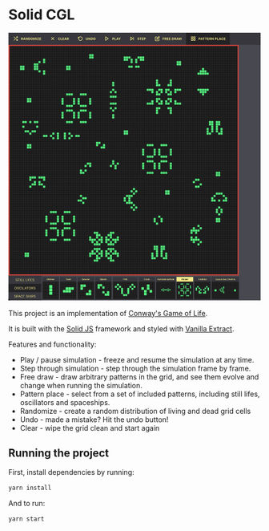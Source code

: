 # Solid CGL

![Dot paths example](screenshots/application_interface.png?raw=true)

This project is an implementation of [Conway's Game of Life](https://en.wikipedia.org/wiki/Conway%27s_Game_of_Life). 

It is built with the [Solid JS](https://www.solidjs.com/) framework and styled with [Vanilla Extract](https://vanilla-extract.style/).

Features and functionality:

- Play / pause simulation - freeze and resume the simulation at any time.
- Step through simulation - step through the simulation frame by frame.
- Free draw - draw arbitrary patterns in the grid, and see them evolve and change when running the simulation.
- Pattern place - select from a set of included patterns, including still lifes, oscillators and spaceships. 
- Randomize - create a random distribution of living and dead grid cells
- Undo - made a mistake? Hit the undo button!
- Clear - wipe the grid clean and start again

## Running the project

First, install dependencies by running:

```bash
yarn install
```

And to run:

```bash
yarn start
```

